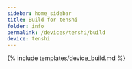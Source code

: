 ```yaml
---
sidebar: home_sidebar
title: Build for tenshi
folder: info
permalink: /devices/tenshi/build
device: tenshi
---
```

{% include templates/device_build.md %}
